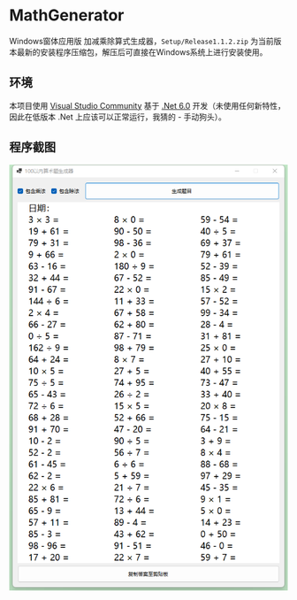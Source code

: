 # MathGenerator
Windows窗体应用版 加减乘除算式生成器，`Setup/Release1.1.2.zip` 为当前版本最新的安装程序压缩包，解压后可直接在Windows系统上进行安装使用。

## 环境
本项目使用 [Visual Studio Community](https://visualstudio.microsoft.com/vs/community/) 基于 [.Net 6.0](https://dotnet.microsoft.com/en-us/download/dotnet/6.0) 开发（未使用任何新特性，因此在低版本 .Net 上应该可以正常运行，我猜的 - 手动狗头）。

## 程序截图
![image](./usage/usage.png)
